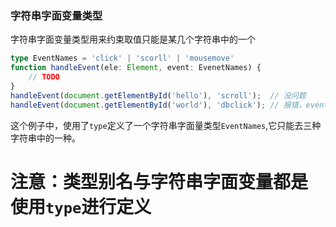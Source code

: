 ### 字符串字面变量类型
字符串字面变量类型用来约束取值只能是某几个字符串中的一个
```TypeScript
type EventNames = 'click' | 'scorll' | 'mousemove'
function handleEvent(ele: Element, event: EvenetNames) {
    // TODO
}
handleEvent(document.getElementById('hello'), 'scroll');  // 没问题
handleEvent(document.getElementById('world'), 'dbclick'); // 报错，event 不能为 'dbclick'
```
这个例子中，使用了`type`定义了一个字符串字面量类型`EventNames`,它只能去三种字符串中的一种。

# 注意：**类型别名与字符串字面变量都是使用`type`进行定义**
